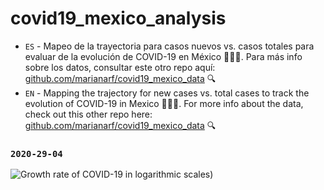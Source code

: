 # covid19_mexico_analysis

+ ``ES`` - Mapeo de la trayectoria para casos nuevos vs. casos totales para evaluar de la evolución de COVID-19 en México 🦠🇲🇽. Para más info sobre los datos, consultar este otro repo aquí: [github.com/marianarf/covid19_mexico_data](https://github.com/marianarf/covid19_mexico_data) 🔍
+ ``EN`` - Mapping the trajectory for new cases vs. total cases to track the evolution of COVID-19 in Mexico 🦠🇲🇽. For more info about the data, check out this other repo here: [github.com/marianarf/covid19_mexico_data](https://github.com/marianarf/covid19_mexico_data) 🔍

### ``2020-29-04``

![Growth rate of COVID-19 in logarithmic scales)](https://i.imgur.com/wJjist1.png)
